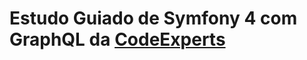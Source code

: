 # Estudo Guiado de Symfony 4 com GraphQL da [CodeExperts](https://www.youtube.com/watch?v=VDMJz0me-dU&list=PLswa9HeoJUq8g1ly4EYpxXcTc6a7GIImu)
